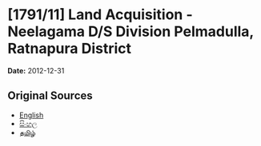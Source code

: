 # [1791/11] Land Acquisition - Neelagama D/S Division Pelmadulla, Ratnapura District

**Date:** 2012-12-31

## Original Sources

- [English](https://documents.gov.lk/view/extra-gazettes/2012/12/1791-11_E.pdf)
- [සිංහල](https://documents.gov.lk/view/extra-gazettes/2012/12/1791-11_S.pdf)
- [தமிழ்](https://documents.gov.lk/view/extra-gazettes/2012/12/1791-11_T.pdf)
